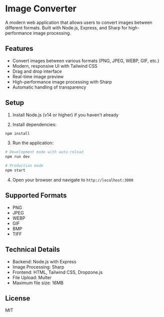 # Image Converter

A modern web application that allows users to convert images between different formats. Built with Node.js, Express, and Sharp for high-performance image processing.

## Features

- Convert images between various formats (PNG, JPEG, WEBP, GIF, etc.)
- Modern, responsive UI with Tailwind CSS
- Drag and drop interface
- Real-time image preview
- High-performance image processing with Sharp
- Automatic handling of transparency

## Setup

1. Install Node.js (v14 or higher) if you haven't already

2. Install dependencies:
```bash
npm install
```

3. Run the application:
```bash
# Development mode with auto-reload
npm run dev

# Production mode
npm start
```

4. Open your browser and navigate to `http://localhost:3000`

## Supported Formats

- PNG
- JPEG
- WEBP
- GIF
- BMP
- TIFF

## Technical Details

- Backend: Node.js with Express
- Image Processing: Sharp
- Frontend: HTML, Tailwind CSS, Dropzone.js
- File Upload: Multer
- Maximum file size: 16MB

## License

MIT 